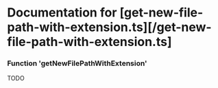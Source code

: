 # Documentation for [get-new-file-path-with-extension.ts][/get-new-file-path-with-extension.ts]

### Function 'getNewFilePathWithExtension'

TODO
